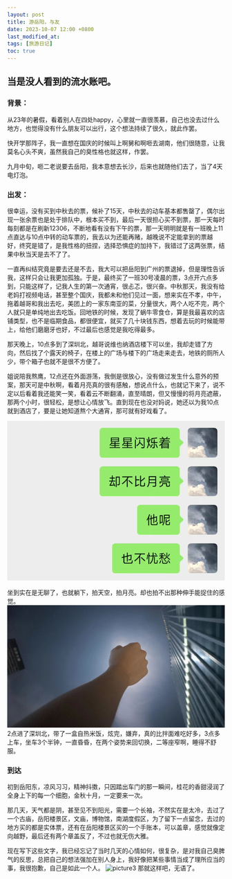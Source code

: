 ```yaml
---
layout: post
title: 游岳阳，与友
date: 2023-10-07 12:00 +0800
last_modified_at: 
tags: [旅游日记]
toc: true
---
```



## 当是没人看到的流水账吧。

### 背景：
从23年的暑假，看着别人在四处happy，心里就一直很羡慕，自己也没去过什么地方，也觉得没有什么朋友可以出行，这个想法持续了很久，就此作罢。

快开学那阵子，我一直想在国庆的时候叫上啊舅和啊咂去湖南，他们很随意，让我莫名心头不爽，虽然我自己的臭性格也就这样，作罢。

九月中旬，咂二老说要去岳阳，我本意想去长沙，后来也就随他们去了，当了4天电灯泡。

### 出发：
很幸运，没有买到中秋去的票，候补了15天，中秋去的动车基本都售罄了，偶尔出现一张余票也是处于排队中，根本买不到，最后一天很担心买不到票，那一天每时每刻都是在刷新12306，不断地看有没有下午的票，那一天明明就是有一班晚上11点直达与10点中转的动车票的，我去以为还能再赌，越晚说不定能拿到的票越好，终究是错了，是我性格的扭捏，选择恐惧症的加持下，我错过了这两张票，结果中秋当天是去不了了。

一直再纠结究竟是要去还是不去，我大可以把岳阳到广州的票退掉，但是理性告诉我，这样只会让我更加孤独。于是，最终买了一班30号凌晨的票，3点开六点多到，只能这样了，记我人生的第一次通宵，很忐忑，很兴奋。中秋那天，我没有给老妈打视频电话，甚至整个国庆，我都未和他们见过一面，想来实在不孝，中午，拖着越哥和我出去吃，美团上的一家东南亚的菜，分量很大，两个人吃不完，两个人就只是单纯地出去吃饭。回地铁的时候，发现了蜗牛零食仓，算是我最喜欢的店铺类型，也不是临期食品，都很便宜，就买了几十块钱东西，想着去玩的时候能带上，给他们磨磨牙也好，不过最后也感觉是我吃得最多。

那天晚上，10点多到了深圳北，越哥说维也纳酒店楼下可以坐，我却走错了方向，然后找了个露天的椅子，在楼上的广场与楼下的广场走来走去，地铁的厕所人少，带个箱子也就不是很不方便了。

姐说陪我熬鹰，12点还在外面游荡，我倒是很放心，没有做过发生什么意外的预案，那天可是中秋啊，看着月亮真的很有感触，想说点什么，也就记下来了，说不定以后看着我还能笑一笑，看着云不断翻涌，直至晴朗，但又慢慢的将月亮遮蔽，那两个小时，很轻松，是想让心情放飞。直到现在也没对妈说，她还以为我10点就到酒店了，要是让她知道熬个大通宵，那可就有好戏看了。

![picture1](..\pictures\2023_10_07\1.jpg "发疯文学")

坐到实在是无聊了，也就躺下，拍天空，拍月亮。却也拍不出那种伸手能捉住的感觉。
![picture2](..\pictures\2023_10_07\2.jpg "抓月亮")
2点进了深圳北，带了一盒自热米饭，炫完，嫌弃，真的比拌面难吃好多，3点多上车，坐车3个半钟，一直昏昏，在两个姿势来回切换，二等座窄啊，睡得不舒服。

### 到达
初到岳阳东，凉风习习，精神抖擞，只因踏出车门的那一瞬间，桂花的香甜浸润了全身上下的每一个细胞，金秋十月，一定要来一次。

那几天，天气都是阴，甚至见不到阳光，需要一个长袖，不然实在是太冷，去过了一个古庙，岳阳楼景区，文庙，博物馆，南湖度假区，为了留下一点留念，去过的地方买的都是实体票，还有在岳阳楼景区买的一个手账本，可以盖章，感觉就像定向越野，最后还有两个章盖反了，不过也就无伤大雅。

现在写下这些文字，我已经忘记了当时几天的心情如何，很复杂，是对我自己臭脾气的反思，总把自己的想法强加在别人身上，我好像把某些事情当成了理所应当的事，我很抱歉，自己是如此一个人。
![picture3](..\pictures\2023_10_07\3.jpg "岳阳楼")
那就这样吧，无语了。